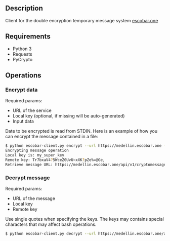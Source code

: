 ## Description

Client for the double encryption temporary message system [escobar.one](https://escobar.one)

## Requirements

* Python 3
* Requests
* PyCrypto

## Operations

### Encrypt data

Required params:
* URL of the service
* Local key (optional, if missing will be auto-generated)
* Input data

Date to be encrypted is read from STDIN. Here is an example of how you can encrypt the message contained in a file:

```bash
$ python escobar-client.py encrypt --url https://medellin.escobar.one --local-key 'my_super_key' < secret_text.txt
Encrypting message operation
Local key is: my_super_key
Remote key: Tr7bxaV4?5WceZ0UvU<xXK?pZe%=@Ge,
Retrieve message URL: https://medellin.escobar.one/api/v1/cryptomessages/get/ad8befa9f16a66e27cc2562298e1d22981d5a7b5e4119ee2a3af480b3194dc0c/
```

### Decrypt message

Required params:
* URL of the message
* Local key
* Remote key

Use single quotes when specifying the keys. The keys may contains special characters that may affect bash operations.

```bash
$ python escobar-client.py decrypt --url https://medellin.escobar.one/api/v1/cryptomessages/get/ad8befa9f16a66e27cc2562298e1d22981d5a7b5e4119ee2a3af480b3194dc0c/ --local-key 'my_super_key' --remote-key 'Tr7bxaV4?5WceZ0UvU<xXK?pZe%=@Ge,'
```